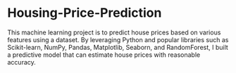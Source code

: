 # Housing-Price-Prediction

This machine learning project is to predict house prices based on various features using a dataset. By leveraging Python and popular libraries such as Scikit-learn, NumPy, Pandas, Matplotlib, Seaborn, and RandomForest, I built a predictive model that can estimate house prices with reasonable accuracy.
